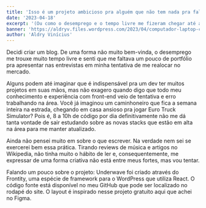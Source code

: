 ```yaml
---
title: 'Isso é um projeto ambicioso pra alguém que não tem nada pra falar'
date: '2023-04-18'
excerpt: '(Ou como o desemprego e o tempo livre me fizeram chegar até aqui)'
banner: 'https://aldryv.files.wordpress.com/2023/04/computador-laptop-cinza-ligado-1.jpeg'
author: 'Aldry Vinícius'
---
```


Decidi criar um blog. De uma forma não muito bem-vinda, o desemprego me trouxe muito tempo livre e senti que me faltava um pouco de portfólio pra apresentar nas entrevistas em minha tentativa de me realocar no mercado.

Alguns podem até imaginar que é indispensável pra um dev ter muitos projetos em suas mãos, mas não exagero quando digo que todo meu conhecimento e experiência com front-end veio de tentativa e erro trabalhando na área. Você já imaginou um caminhoneiro que fica a semana inteira na estrada, chegando em casa ansioso pra jogar Euro Truck Simulator? Pois é, 8 a 10h de código por dia definitivamente não me dá tanta vontade de sair estudando sobre as novas stacks que estão em alta na área para me manter atualizado.

Ainda não pensei muito em sobre o que escrever. Na verdade nem sei se exercerei bem essa prática. Tirando reviews de música e artigos no Wikipedia, não tinha muito o hábito de ler e, consequentemente, me expressar de uma forma criativa não está entre meus fortes, mas vou tentar.

Falando um pouco sobre o projeto: Underwave foi criado através do Frontity, uma espécie de framework para o WordPress que utiliza React. O código fonte está disponível no meu GitHub que pode ser localizado no rodapé do site. O layout é inspirado nesse projeto gratuito aqui que achei no Figma.